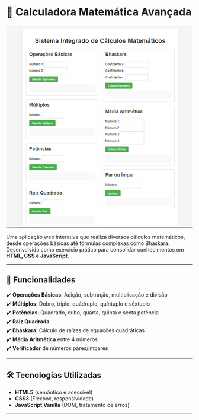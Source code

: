 # 🧮 Calculadora Matemática Avançada

![Preview da Calculadora](calculadora.png) 

Uma aplicação web interativa que realiza diversos cálculos matemáticos, desde operações básicas até fórmulas complexas como Bhaskara. Desenvolvida como exercício prático para consolidar conhecimentos em **HTML, CSS e JavaScript**.

---
## 🚀 Funcionalidades


✔️ **Operações Básicas**: Adição, subtração, multiplicação e divisão  
✔️ **Múltiplos**: Dobro, triplo, quádruplo, quíntuplo e sêxtuplo  
✔️ **Potências**: Quadrado, cubo, quarta, quinta e sexta potência  
✔️ **Raiz Quadrada**  
✔️ **Bhaskara**: Cálculo de raízes de equações quadráticas  
✔️ **Média Aritmética** entre 4 números  
✔️ **Verificador** de números pares/ímpares

---
## 🛠️ Tecnologias Utilizadas

- **HTML5** (semântico e acessível)  
- **CSS3** (Flexbox, responsividade)  
- **JavaScript Vanilla** (DOM, tratamento de erros)

---